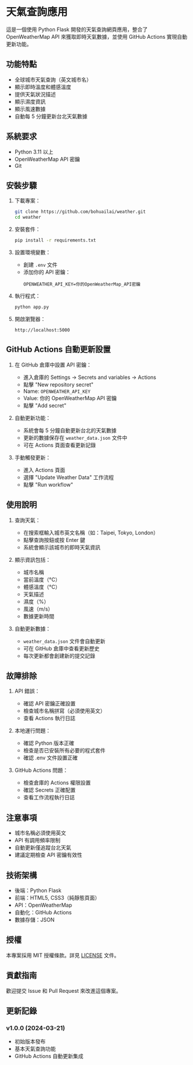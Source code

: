 # 天氣查詢應用

這是一個使用 Python Flask 開發的天氣查詢網頁應用，整合了 OpenWeatherMap API 來獲取即時天氣數據，並使用 GitHub Actions 實現自動更新功能。

## 功能特點

- 全球城市天氣查詢（英文城市名）
- 顯示即時溫度和體感溫度
- 提供天氣狀況描述
- 顯示濕度資訊
- 顯示風速數據
- 自動每 5 分鐘更新台北天氣數據


## 系統要求

- Python 3.11 以上
- OpenWeatherMap API 密鑰
- Git

## 安裝步驟

1. 下載專案：
   ```bash
   git clone https://github.com/bohuailai/weather.git
   cd weather
   ```

2. 安裝套件：
   ```bash
   pip install -r requirements.txt
   ```

3. 設置環境變數：
   - 創建 `.env` 文件
   - 添加你的 API 密鑰：
     ```
     OPENWEATHER_API_KEY=你的OpenWeatherMap_API密鑰
     ```

4. 執行程式：
   ```bash
   python app.py
   ```

5. 開啟瀏覽器：
   ```
   http://localhost:5000
   ```

## GitHub Actions 自動更新設置

1. 在 GitHub 倉庫中設置 API 密鑰：
   - 進入倉庫的 Settings → Secrets and variables → Actions
   - 點擊 "New repository secret"
   - Name: `OPENWEATHER_API_KEY`
   - Value: 你的 OpenWeatherMap API 密鑰
   - 點擊 "Add secret"

2. 自動更新功能：
   - 系統會每 5 分鐘自動更新台北的天氣數據
   - 更新的數據保存在 `weather_data.json` 文件中
   - 可在 Actions 頁面查看更新記錄

3. 手動觸發更新：
   - 進入 Actions 頁面
   - 選擇 "Update Weather Data" 工作流程
   - 點擊 "Run workflow"

## 使用說明

1. 查詢天氣：
   - 在搜索框輸入城市英文名稱（如：Taipei, Tokyo, London）
   - 點擊查詢按鈕或按 Enter 鍵
   - 系統會顯示該城市的即時天氣資訊

2. 顯示資訊包括：
   - 城市名稱
   - 當前溫度（°C）
   - 體感溫度（°C）
   - 天氣描述
   - 濕度（%）
   - 風速（m/s）
   - 數據更新時間

3. 自動更新數據：
   - `weather_data.json` 文件會自動更新
   - 可在 GitHub 倉庫中查看更新歷史
   - 每次更新都會創建新的提交記錄

## 故障排除

1. API 錯誤：
   - 確認 API 密鑰正確設置
   - 檢查城市名稱拼寫（必須使用英文）
   - 查看 Actions 執行日誌

2. 本地運行問題：
   - 確認 Python 版本正確
   - 檢查是否已安裝所有必要的程式套件
   - 確認 .env 文件設置正確

3. GitHub Actions 問題：
   - 檢查倉庫的 Actions 權限設置
   - 確認 Secrets 正確配置
   - 查看工作流程執行日誌

## 注意事項

- 城市名稱必須使用英文
- API 有調用頻率限制
- 自動更新僅追蹤台北天氣
- 建議定期檢查 API 密鑰有效性

## 技術架構

- 後端：Python Flask
- 前端：HTML5, CSS3（純靜態頁面）
- API：OpenWeatherMap
- 自動化：GitHub Actions
- 數據存儲：JSON

## 授權

本專案採用 MIT 授權條款。詳見 [LICENSE](LICENSE) 文件。

## 貢獻指南

歡迎提交 Issue 和 Pull Request 來改進這個專案。

## 更新記錄

### v1.0.0 (2024-03-21)
- 初始版本發布
- 基本天氣查詢功能
- GitHub Actions 自動更新集成 

